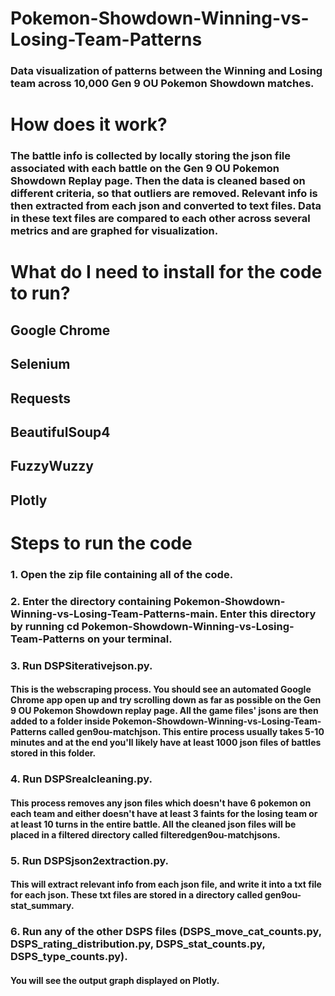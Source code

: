 # Pokemon-Showdown-Winning-vs-Losing-Team-Patterns
### Data visualization of patterns between the Winning and Losing team across 10,000 Gen 9 OU Pokemon Showdown matches.
# How does it work?
### The battle info is collected by locally storing the json file associated with each battle on the Gen 9 OU Pokemon Showdown Replay page. Then the data is cleaned based on different criteria, so that outliers are removed. Relevant info is then extracted from each json and converted to text files. Data in these text files are compared to each other across several metrics and are graphed for visualization.
# What do I need to install for the code to run?
## Google Chrome
## Selenium
## Requests
## BeautifulSoup4
## FuzzyWuzzy
## Plotly
# Steps to run the code
### 1. Open the zip file containing all of the code.
### 2. Enter the directory containing Pokemon-Showdown-Winning-vs-Losing-Team-Patterns-main. Enter this directory by running cd Pokemon-Showdown-Winning-vs-Losing-Team-Patterns on your terminal.
### 3. Run DSPSiterativejson.py. 
#### This is the webscraping process. You should see an automated Google Chrome app open up and try scrolling down as far as possible on the Gen 9 OU Pokemon Showdown replay page. All the game files' jsons are then added to a folder inside Pokemon-Showdown-Winning-vs-Losing-Team-Patterns called gen9ou-matchjson. This entire process usually takes 5-10 minutes and at the end you'll likely have at least 1000 json files of battles stored in this folder.
### 4. Run DSPSrealcleaning.py. 
#### This process removes any json files which doesn't have 6 pokemon on each team and either doesn't have at least 3 faints for the losing team or at least 10 turns in the entire battle. All the cleaned json files will be placed in a filtered directory called filteredgen9ou-matchjsons.
### 5. Run DSPSjson2extraction.py. 
#### This will extract relevant info from each json file, and write it into a txt file for each json. These txt files are stored in a directory called gen9ou-stat_summary.
### 6. Run any of the other DSPS files (DSPS_move_cat_counts.py, DSPS_rating_distribution.py, DSPS_stat_counts.py, DSPS_type_counts.py).
#### You will see the output graph displayed on Plotly.
